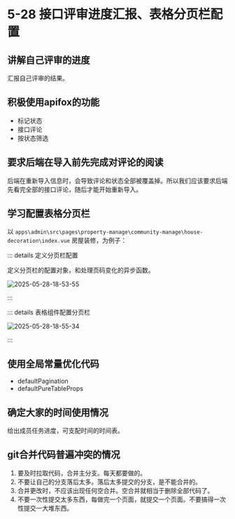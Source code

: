 # 5-28 接口评审进度汇报、表格分页栏配置

## 讲解自己评审的进度

汇报自己评审的结果。

## 积极使用apifox的功能

- 标记状态
- 接口评论
- 按状态筛选

## 要求后端在导入前先完成对评论的阅读

后端在重新导入信息时，会导致评论和状态全部被覆盖掉。所以我们应该要求后端先看完全部的接口评论，随后才能开始重新导入。

## 学习配置表格分页栏

以 `apps\admin\src\pages\property-manage\community-manage\house-decoration\index.vue` 房屋装修，为例子：

::: details 定义分页栏配置

定义分页栏的配置对象，和处理页码变化的异步函数。

![2025-05-28-18-53-55](https://s2.loli.net/2025/05/28/YEpgWF3oZzTsaQq.png)

:::

::: details 表格组件配置分页栏

![2025-05-28-18-55-34](https://s2.loli.net/2025/05/28/HLlvCbdxUpMAs5c.png)

:::

## 使用全局常量优化代码

- defaultPagination
- defaultPureTableProps

## 确定大家的时间使用情况

给出成员任务进度，可支配时间的时间表。

## git合并代码普遍冲突的情况

1. 要及时拉取代码，合并主分支。每天都要做的。
2. 不要让自己的分支落后太多。落后太多提交的分支，是不能合并的。
3. 合并更改时，不应该出现任何空合并。空合并就相当于删除全部代码了。
4. 不要一次性提交太多东西，每做完一个页面，就提交一个页面。不要搞得一次性提交一大堆东西。

